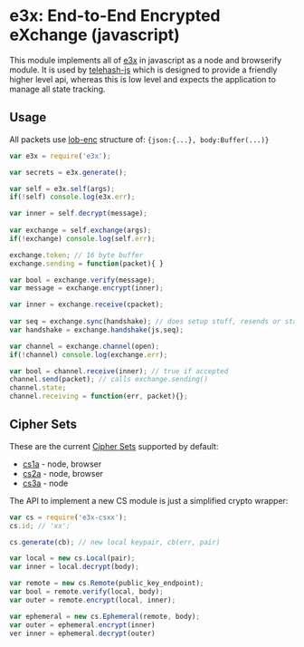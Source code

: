 e3x: End-to-End Encrypted eXchange (javascript)
===============================================

This module implements all of [e3x](https://github.com/telehash/telehash.org/tree/v3/v3/e3x) in javascript as a node and browserify module.  It is used by [telehash-js](https://github.com/telehash/node-telehash) which is designed to provide a friendly higher level api, whereas this is low level and expects the application to manage all state tracking.

## Usage

All packets use [lob-enc](https://github.com/quartzjer/lob-enc) structure of: `{json:{...}, body:Buffer(...)}`

```js
var e3x = require('e3x');

var secrets = e3x.generate();

var self = e3x.self(args);
if(!self) console.log(e3x.err);

var inner = self.decrypt(message);
  
var exchange = self.exchange(args);
if(!exchange) console.log(self.err);

exchange.token; // 16 byte buffer
exchange.sending = function(packet){ }

var bool = exchange.verify(message);
var message = exchange.encrypt(inner);

var inner = exchange.receive(cpacket);
    
var seq = exchange.sync(handshake); // does setup stuff, resends or starts timing out channels
var handshake = exchange.handshake(js,seq);

var channel = exchange.channel(open);
if(!channel) console.log(exchange.err);

var bool = channel.receive(inner); // true if accepted
channel.send(packet); // calls exchange.sending()
channel.state;
channel.receiving = function(err, packet){};

```

## Cipher Sets

These are the current [Cipher Sets](https://github.com/telehash/telehash.org/tree/v3/v3/e3x/cs) supported by default:

* [cs1a](https://github.com/quartzjer/e3x-cs1a) - node, browser
* [cs2a](https://github.com/quartzjer/e3x-cs2a) - node, browser
* [cs3a](https://github.com/quartzjer/e3x-cs3a) - node

The API to implement a new CS module is just a simplified crypto wrapper:

```js
var cs = require('e3x-csxx');
cs.id; // 'xx';

cs.generate(cb); // new local keypair, cb(err, pair)

var local = new cs.Local(pair);
var inner = local.decrypt(body);

var remote = new cs.Remote(public_key_endpoint);
var bool = remote.verify(local, body);
var outer = remote.encrypt(local, inner);

var ephemeral = new cs.Ephemeral(remote, body);
var outer = ephemeral.encrypt(inner)
ver inner = ephemeral.decrypt(outer)


```
